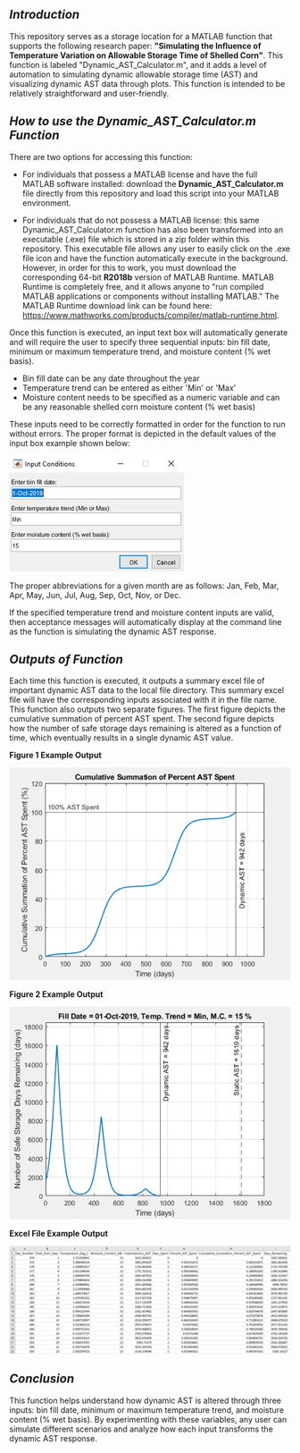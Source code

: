 ## _Introduction_

This repository serves as a storage location for a MATLAB function that supports the following research paper: **"Simulating the Influence of Temperature Variation on Allowable Storage Time of Shelled Corn"**.  This function is labeled "Dynamic_AST_Calculator.m", and it adds a level of automation to simulating dynamic allowable storage time (AST) and visualizing dynamic AST data through plots.  This function is intended to be relatively straightforward and user-friendly.


## _How to use the Dynamic_AST_Calculator.m Function_

There are two options for accessing this function:
   - For individuals that possess a MATLAB license and have the full MATLAB software installed: download the **Dynamic_AST_Calculator.m** file directly from this repository and load this script into your MATLAB environment.
   
   - For individuals that do not possess a MATLAB license: this same Dynamic_AST_Calculator.m function has also been transformed into an executable (.exe) file which is stored in a zip folder within this repository.  This executable file allows any user to easily click on the .exe file icon and have the function automatically execute in the background.  However, in order for this to work, you must download the corresponding 64-bit **R2018b** version of MATLAB Runtime.  MATLAB Runtime is completely free, and it allows anyone to "run compiled MATLAB applications or components without installing MATLAB."  The MATLAB Runtime download link can be found here: https://www.mathworks.com/products/compiler/matlab-runtime.html.

Once this function is executed, an input text box will automatically generate and will require the user to specify three sequential inputs: bin fill date, minimum or maximum temperature trend, and moisture content (% wet basis). 
 
   - Bin fill date can be any date throughout the year
   - Temperature trend can be entered as either 'Min' or 'Max'
   - Moisture content needs to be specified as a numeric variable and can be any reasonable shelled corn moisture content (% wet basis)

These inputs need to be correctly formatted in order for the function to run without errors.  The proper format is depicted in the default values of the input box example shown below:

![image](Example_Outputs_of_Dynamic_AST_Function/Input_Box_Example.PNG "Input Box Example")

The proper abbreviations for a given month are as follows: Jan, Feb, Mar, Apr, May, Jun, Jul, Aug, Sep, Oct, Nov, or Dec.

If the specified temperature trend and moisture content inputs are valid, then acceptance messages will automatically display at the command line as the function is simulating the dynamic AST response.


## _Outputs of Function_

Each time this function is executed, it outputs a summary excel file of important dynamic AST data to the local file directory.  This summary excel file will have the corresponding inputs associated with it in the file name.  This function also outputs two separate figures.  The first figure depicts the cumulative summation of percent AST spent.  The second figure depicts how the number of safe storage days remaining is altered as a function of time, which eventually results in a single dynamic AST value.

**Figure 1 Example Output**

![image](Example_Outputs_of_Dynamic_AST_Function/Figure_1_Example_Output.PNG "Figure 1 Example Output")

**Figure 2 Example Output**

![image](Example_Outputs_of_Dynamic_AST_Function/Figure_2_Example_Output.PNG "Figure 2 Example Output")

**Excel File Example Output**

![image](Example_Outputs_of_Dynamic_AST_Function/Visual_Example_of_Excel_File_Output.PNG "Visual Example of Excel File Output")


## _Conclusion_

This function helps understand how dynamic AST is altered through three inputs: bin fill date, minimum or maximum temperature trend, and moisture content (% wet basis).  By experimenting with these variables, any user can simulate different scenarios and analyze how each input transforms the dynamic AST response.
